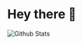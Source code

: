 # Hey there :wave:

![Github Stats](https://github-readme-stats.vercel.app/api?username=liuhuanshuo&show_icons=true&theme=dark&count_private=true)
